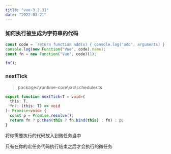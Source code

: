 ```yaml
---
title: "vue-3.2.31"
date: "2022-03-21"
---
```


### 如何执行被生成为字符串的代码

```javascript
const code = `return function add(x) { console.log('add', arguments) }`;
console.log(new Function("Vue", code).name);
const fn = new Function("Vue", code)(1);

fn();
```

### nextTick

> packages\runtime-core\src\scheduler.ts

```ts
export function nextTick<T = void>(
  this: T,
  fn?: (this: T) => void
): Promise<void> {
  const p = Promise.resolve();
  return fn ? p.then(this ? fn.bind(this) : fn) : p;
}
```

将你需要执行的代码放入到微任务当中

只有在你的宏任务代码执行结束之后才会执行的微任务

